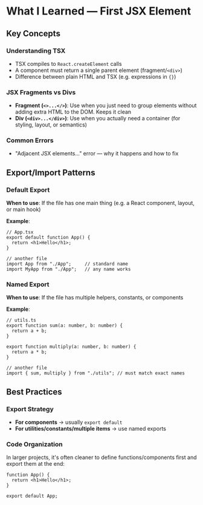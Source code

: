 # What I Learned — First JSX Element

## Key Concepts

### Understanding TSX
- TSX compiles to `React.createElement` calls
- A component must return a single parent element (fragment/`<div>`)
- Difference between plain HTML and TSX (e.g. expressions in `{}`)

### JSX Fragments vs Divs
- **Fragment (`<>...</>`)**: Use when you just need to group elements without adding extra HTML to the DOM. Keeps it clean
- **Div (`<div>...</div>`)**: Use when you actually need a container (for styling, layout, or semantics)

### Common Errors
- "Adjacent JSX elements..." error — why it happens and how to fix

## Export/Import Patterns

### Default Export

**When to use**: If the file has one main thing (e.g. a React component, layout, or main hook)

**Example**:
```tsx
// App.tsx
export default function App() {
  return <h1>Hello</h1>;
}

// another file
import App from "./App";     // standard name
import MyApp from "./App";   // any name works
```

### Named Export

**When to use**: If the file has multiple helpers, constants, or components

**Example**:
```tsx
// utils.ts
export function sum(a: number, b: number) { 
  return a + b; 
}

export function multiply(a: number, b: number) { 
  return a * b; 
}

// another file
import { sum, multiply } from "./utils"; // must match exact names
```

## Best Practices

### Export Strategy
- **For components** → usually `export default`
- **For utilities/constants/multiple items** → use named exports

### Code Organization
In larger projects, it's often cleaner to define functions/components first and export them at the end:

```tsx
function App() {
  return <h1>Hello</h1>;
}

export default App;
```